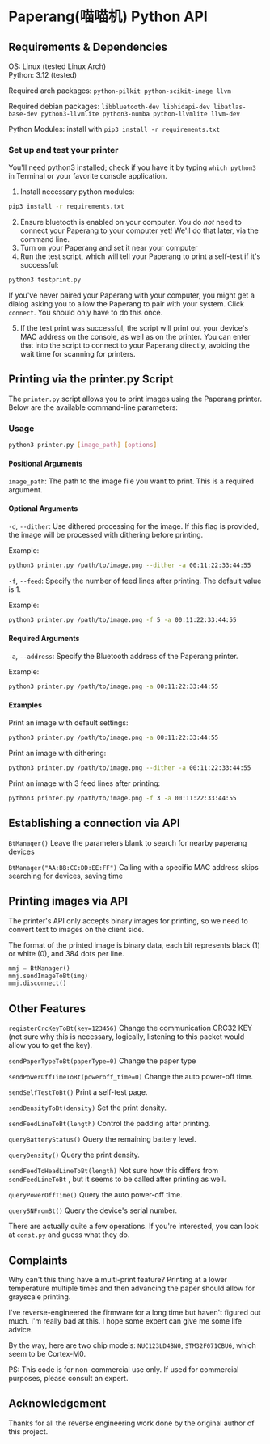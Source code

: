 # Paperang(喵喵机) Python API

## Requirements & Dependencies

OS: Linux (tested Linux Arch)  
Python: 3.12 (tested)

Required arch packages: `python-pilkit python-scikit-image llvm`

Required debian packages: `libbluetooth-dev libhidapi-dev libatlas-base-dev python3-llvmlite python3-numba python-llvmlite llvm-dev`

Python Modules: install with `pip3 install -r requirements.txt`

### Set up and test your printer
You'll need python3 installed; check if you have it by typing `which python3` in Terminal or your favorite console application.

1. Install necessary python modules:
```sh
pip3 install -r requirements.txt
```
2. Ensure bluetooth is enabled on your computer. You do *not* need to connect your Paperang to your computer yet! We'll do that later, via the command line.
3. Turn on your Paperang and set it near your computer
4. Run the test script, which will tell your Paperang to print a self-test if it's successful:
```sh
python3 testprint.py
```
If you've never paired your Paperang with your computer, you might get a dialog asking you to allow the Paperang to pair with your system. Click `connect`. You should only have to do this once.

5. If the test print was successful, the script will print out your device's MAC address on the console, as well as on the printer. You can enter that into the script to connect to your Paperang directly, avoiding the wait time for scanning for printers.

## Printing via the printer.py Script
The `printer.py` script allows you to print images using the Paperang printer. Below are the available command-line parameters:

### Usage

```sh
python3 printer.py [image_path] [options]
```

#### Positional Arguments

`image_path`: The path to the image file you want to print. This is a required argument.

#### Optional Arguments

`-d`, `--dither`: Use dithered processing for the image. If this flag is provided, the image will be processed with dithering before printing.

Example: 
```sh
python3 printer.py /path/to/image.png --dither -a 00:11:22:33:44:55
```

`-f`, `--feed`: Specify the number of feed lines after printing. The default value is 1.

Example: 
```sh
python3 printer.py /path/to/image.png -f 5 -a 00:11:22:33:44:55
```

#### Required Arguments

`-a`, `--address`: Specify the Bluetooth address of the Paperang printer.

Example: 
```sh
python3 printer.py /path/to/image.png -a 00:11:22:33:44:55
```

#### Examples
Print an image with default settings:

```sh
python3 printer.py /path/to/image.png -a 00:11:22:33:44:55
```

Print an image with dithering:

```sh
python3 printer.py /path/to/image.png --dither -a 00:11:22:33:44:55
```

Print an image with 3 feed lines after printing:

```sh
python3 printer.py /path/to/image.png -f 3 -a 00:11:22:33:44:55
```

## Establishing a connection via API

`BtManager()` Leave the parameters blank to search for nearby paperang devices

`BtManager("AA:BB:CC:DD:EE:FF")` Calling with a specific MAC address skips searching for devices, saving time

## Printing images via API

The printer's API only accepts binary images for printing, so we need to convert text to images on the client side.

The format of the printed image is binary data, each bit represents black (1) or white (0), and 384 dots per line.

```python
mmj = BtManager()
mmj.sendImageToBt(img)
mmj.disconnect()
```

## Other Features

`registerCrcKeyToBt(key=123456)` Change the communication CRC32 KEY (not sure why this is necessary, logically, listening to this packet would allow you to get the key).

`sendPaperTypeToBt(paperType=0)` Change the paper type

`sendPowerOffTimeToBt(poweroff_time=0)` Change the auto power-off time.

`sendSelfTestToBt()` Print a self-test page.

`sendDensityToBt(density)` Set the print density.

`sendFeedLineToBt(length)`  Control the padding after printing.

`queryBatteryStatus()` Query the remaining battery level.

`queryDensity()` Query the print density.

`sendFeedToHeadLineToBt(length)` Not sure how this differs from `sendFeedLineToBt` , but it seems to be called after printing as well.

`queryPowerOffTime()` Query the auto power-off time.

`querySNFromBt()` Query the device's serial number.

There are actually quite a few operations. If you're interested, you can look at `const.py` and guess what they do.

## Complaints

Why can't this thing have a multi-print feature? Printing at a lower temperature multiple times and then advancing the paper should allow for grayscale printing.

I've reverse-engineered the firmware for a long time but haven't figured out much. I'm really bad at this. I hope some expert can give me some life advice.

By the way, here are two chip models: `NUC123LD4BN0`, `STM32F071CBU6`, which seem to be Cortex-M0.

PS: This code is for non-commercial use only. If used for commercial purposes, please consult an expert.

## Acknowledgement
Thanks for all the reverse engineering work done by the original author of this project.

